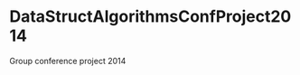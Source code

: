 DataStructAlgorithmsConfProject2014
===================================

Group conference project 2014
